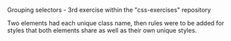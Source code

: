 Grouping selectors - 3rd exercise within the "css-exercises" repository

Two elements had each unique class name, then rules were to be added for styles that both elements share as well as their own unique styles.


